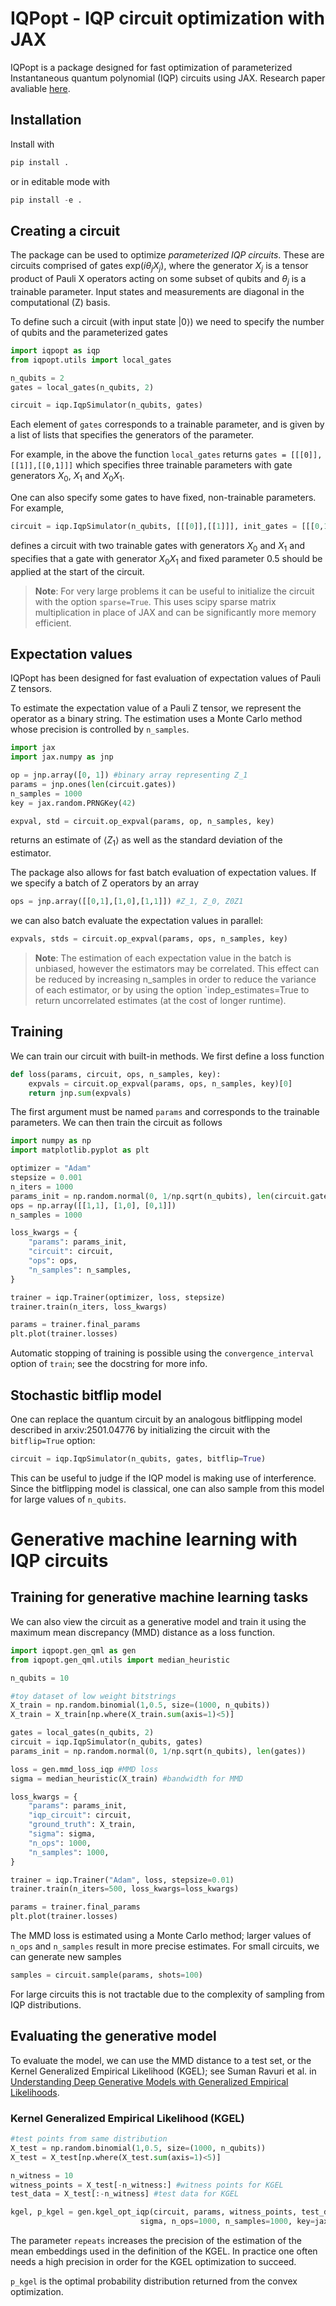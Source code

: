 # IQPopt - IQP circuit optimization with JAX
IQPopt is a package designed for fast optimization of parameterized Instantaneous quantum polynomial (IQP) circuits 
using JAX. Research paper avaliable [here](https://arxiv.org/abs/2501.04776). 

## Installation

Install with

```python
pip install .
```

or in editable mode with 
```python
pip install -e .
```

## Creating a circuit

The package can be used to optimize *parameterized IQP circuits*. These are circuits comprised of gates 
$\text{exp}(i\theta_j X_j)$, where the generator $X_j$ is a tensor product of Pauli X operators acting on some subset of qubits 
and $\theta_j$ is a trainable parameter. Input states and measurements are diagonal in the computational (Z) basis.

To define such a circuit (with input state $\vert 0 \rangle$) we need to specify the number of qubits and the parameterized gates 

```python
import iqpopt as iqp
from iqpopt.utils import local_gates

n_qubits = 2
gates = local_gates(n_qubits, 2) 

circuit = iqp.IqpSimulator(n_qubits, gates)
```

Each element of `gates` corresponds to a trainable parameter, and is given by a list of lists
that specifies the generators of the parameter. 

For example, in the above the function
`local_gates` returns `gates = [[[0]],[[1]],[[0,1]]]` which specifies three trainable parameters with gate generators
$X_0$, $X_1$ and $X_0X_1$. 

One can also specify some gates to have fixed, non-trainable parameters. For example,


[//]: # (The gate list )

[//]: # ()
[//]: # (```python)

[//]: # (gates = [[[0],[1]], [[0,1]]])

[//]: # (```)

[//]: # ()
[//]: # (assigns the *same* trainable parameter to the generators $X_0$, $X_1$ and a second trainable parameter)

[//]: # (to the generator $X_0X_1$. )

[//]: # ()
[//]: # (Non-trainable gates can be specified by the optional arguments `init_gates` and `init_coefs`. For example,)

```python
circuit = iqp.IqpSimulator(n_qubits, [[[0]],[[1]]], init_gates = [[[0,1]]], init_coefs=[0.5])
```
defines a circuit with two trainable gates with generators $X_0$ and $X_1$ and specifies that a gate with generator $X_0X_1$ and fixed parameter 0.5 should be applied at the start of the circuit. 

> **Note**: For very large problems it can be useful to initialize the circuit with the option `sparse=True`. 
> This uses scipy sparse matrix multiplication in place of JAX and can be significantly more memory efficient.


## Expectation values
IQPopt has been designed for fast evaluation of expectation values of Pauli Z tensors.

To estimate the expectation value of a Pauli Z tensor, we represent the operator as a binary string. The estimation
uses a Monte Carlo method whose precision is controlled by `n_samples`. 

```python
import jax
import jax.numpy as jnp

op = jnp.array([0, 1]) #binary array representing Z_1
params = jnp.ones(len(circuit.gates))
n_samples = 1000
key = jax.random.PRNGKey(42)

expval, std = circuit.op_expval(params, op, n_samples, key)
```
returns an estimate of $\langle Z_1 \rangle$ as well as the standard deviation of the estimator.

The package also allows for fast batch evaluation of expectation values. If we specify a batch of Z 
operators by an array

```python
ops = jnp.array([[0,1],[1,0],[1,1]]) #Z_1, Z_0, Z0Z1
```
we can also batch evaluate the expectation values in parallel:
```python
expvals, stds = circuit.op_expval(params, ops, n_samples, key)
```

> **Note**: The estimation of each expectation value in the batch is unbiased, however the estimators may be correlated.
> This effect can be reduced by increasing n_samples in order to reduce the variance of each estimator, or by 
> using the option `indep_estimates=True to return uncorrelated estimates (at the cost of longer runtime).


## Training

We can train our circuit with built-in methods. We first define a loss function
```python
def loss(params, circuit, ops, n_samples, key):
    expvals = circuit.op_expval(params, ops, n_samples, key)[0]
    return jnp.sum(expvals)
```

The first argument must be named `params` and corresponds to the trainable
parameters. We can then train the circuit as follows

```python
import numpy as np
import matplotlib.pyplot as plt

optimizer = "Adam" 
stepsize = 0.001
n_iters = 1000
params_init = np.random.normal(0, 1/np.sqrt(n_qubits), len(circuit.gates))
ops = np.array([[1,1], [1,0], [0,1]])
n_samples = 1000

loss_kwargs = {
    "params": params_init,
    "circuit": circuit,
    "ops": ops,
    "n_samples": n_samples,
}

trainer = iqp.Trainer(optimizer, loss, stepsize)
trainer.train(n_iters, loss_kwargs)

params = trainer.final_params
plt.plot(trainer.losses)
```

Automatic stopping of training is possible using the `convergence_interval` option of `train`; see the docstring for more info. 

## Stochastic bitflip model
One can replace the quantum circuit by an analogous bitflipping model described in arxiv:2501.04776 by initializing the circuit 
with the `bitflip=True` option:

```python
circuit = iqp.IqpSimulator(n_qubits, gates, bitflip=True)
```
This can be useful to judge if the IQP model is making use of interference. Since the bitflipping model is classical, one can also 
sample from this model for large values of `n_qubits`.

# Generative machine learning with IQP circuits
## Training for generative machine learning tasks
We can also view the circuit as a generative model and train it using the maximum mean discrepancy (MMD) distance as a loss function.
```python
import iqpopt.gen_qml as gen
from iqpopt.gen_qml.utils import median_heuristic

n_qubits = 10

#toy dataset of low weight bitstrings
X_train = np.random.binomial(1,0.5, size=(1000, n_qubits))
X_train = X_train[np.where(X_train.sum(axis=1)<5)]

gates = local_gates(n_qubits, 2)
circuit = iqp.IqpSimulator(n_qubits, gates)
params_init = np.random.normal(0, 1/np.sqrt(n_qubits), len(gates))

loss = gen.mmd_loss_iqp #MMD loss
sigma = median_heuristic(X_train) #bandwidth for MMD

loss_kwargs = {
    "params": params_init,
    "iqp_circuit": circuit,
    "ground_truth": X_train,
    "sigma": sigma,
    "n_ops": 1000,
    "n_samples": 1000,
}

trainer = iqp.Trainer("Adam", loss, stepsize=0.01)
trainer.train(n_iters=500, loss_kwargs=loss_kwargs)

params = trainer.final_params
plt.plot(trainer.losses)
```
The MMD loss is estimated using a Monte Carlo method; larger values of `n_ops` and `n_samples` result in more precise 
estimates. For small circuits, we can generate new samples
```python
samples = circuit.sample(params, shots=100)
```
For large circuits this is not tractable due to the complexity of sampling from IQP distributions. 


## Evaluating the generative model

To evaluate the model, we can use the MMD distance to a test set, or the Kernel Generalized Empirical Likelihood (KGEL);
see Suman Ravuri et al. in [Understanding Deep Generative Models with Generalized Empirical Likelihoods](https://arxiv.org/abs/2306.09780).

### Kernel Generalized Empirical Likelihood (KGEL)

```python
#test points from same distribution
X_test = np.random.binomial(1,0.5, size=(1000, n_qubits))
X_test = X_test[np.where(X_test.sum(axis=1)<5)]

n_witness = 10 
witness_points = X_test[-n_witness:] #witness points for KGEL
test_data = X_test[:-n_witness] #test data for KGEL

kgel, p_kgel = gen.kgel_opt_iqp(circuit, params, witness_points, test_data, 
                             sigma, n_ops=1000, n_samples=1000, key=jax.random.PRNGKey(42))
```
The parameter `repeats` increases the precision of the estimation of the mean embeddings used in the definition
of the KGEL. In practice one often needs a high precision in order for the KGEL optimization to succeed. 

`p_kgel` is the optimal probability distribution returned from the convex optimization.
